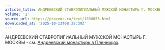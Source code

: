 ```yaml
---
article_title: АНДРЕЕВСКИЙ СТАВРОПИГИАЛЬНЫЙ МУЖСКОЙ МОНАСТЫРЬ Г. МОСКВЫ
volume: '1'
source_url: https://pravenc.ru/text/1806053.html
downloaded_at: '2025-10-13T08:38:39Z'
---
```


АНДРЕЕВСКИЙ СТАВРОПИГИАЛЬНЫЙ МУЖСКОЙ МОНАСТЫРЬ Г. МОСКВЫ - см. [Андреевский монастырь в Пленницах](<https://pravenc.ru/text/Андреевский монастырь в Пленницах.html>).
